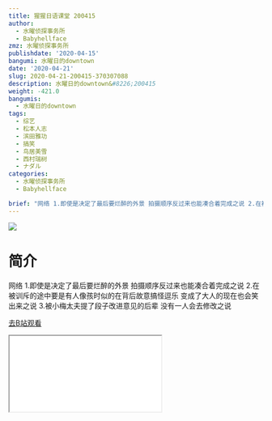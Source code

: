 ```yaml
---
title: 猩猩日语课堂 200415
author:
  - 水曜侦探事务所
  - Babyhellface
zmz: 水曜侦探事务所
publishdate: '2020-04-15'
bangumi: 水曜日的downtown
date: '2020-04-21'
slug: 2020-04-21-200415-370307088
description: 水曜日的downtown&#8226;200415
weight: -421.0
bangumis:
  - 水曜日的downtown
tags:
  - 综艺
  - 松本人志
  - 滨田雅功
  - 搞笑
  - 鸟居美雪
  - 西村瑞树
  - ナダル
categories:
  - 水曜侦探事务所
  - Babyhellface

brief: "网络 1.即使是决定了最后要烂醉的外景 拍摄顺序反过来也能凑合着完成之说 2.在被训斥的途中要是有人像孩时似的在背后故意搞怪逗乐 变成了大人的现在也会笑出来之说 3.被小梅太夫提了段子改进意见的后辈 没有一人会去修改之说"
---
```

![](https://raw.githubusercontent.com/tcgriffith/owaraisite/master/static/tmpimg/4a03c2bcd50aa4cce4e7289e1f1ccc5fc74ab330.jpg.480.jpg)
# 简介  
网络
1.即使是决定了最后要烂醉的外景 拍摄顺序反过来也能凑合着完成之说
2.在被训斥的途中要是有人像孩时似的在背后故意搞怪逗乐 变成了大人的现在也会笑出来之说
3.被小梅太夫提了段子改进意见的后辈 没有一人会去修改之说  

[去B站观看](https://www.bilibili.com/video/av370307088/)
<div class ="resp-container"><iframe class="testiframe" src="//player.bilibili.com/player.html?aid=370307088"", scrolling="no", allowfullscreen="true" > </iframe></div> 
